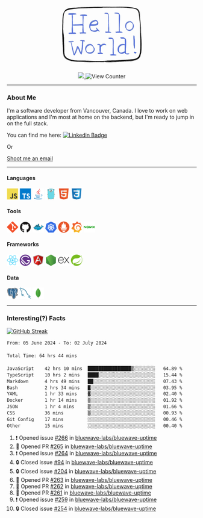 <div align="center">
    <img src="./img/hello_world.webp" height="200px" width="">
    <div>
        <a href="https://www.linkedin.com/in/ajhollid">
            <img src="https://img.shields.io/badge/LinkedIn-blue"/>
        </a>
        <img src="https://komarev.com/ghpvc/?username=ajhollid&color=yellow" alt="View Counter">
    </div>
</div>

---

### About Me

I'm a software developer from Vancouver, Canada. I love to work on web applications and I'm most at home on the backend, but I'm ready to jump in on the full stack.

You can find me here: [![Linkedin Badge](https://img.shields.io/badge/-ajhollid-blue?style=flat&logo=Linkedin&logoColor=white)](https://www.linkedin.com/in/ajhollid)

Or

[Shoot me an email](mailto:ajhollid@gmail.com)

---

#### Languages

<div>
    <img src="./img/devicons/javascript-original.svg" width=30 height=30 alt="JavaScript">
    <img src="/img/devicons/typescript-original.svg" width=30 height=30 alt="TypeScript">
    <img src="./img/devicons/java-original.svg" width=30 height=30 alt="Java">
    <img src="./img/devicons/go-original.svg" width=30 height=30 alt="Golang">
    <img src="./img/devicons/html5-original.svg" width=30 height=30 alt="HTML 5">
    <img src="./img/devicons/css3-original.svg" width=30 height=30 alt="CSS 3">
</div>

#### Tools

<div>
    <img src="./img/devicons/git-original.svg" width=30 height=30 alt="Git">
    <img src="./img/devicons/github-original.svg" width=30 height=30 alt="Github">
    <img src="./img/devicons/docker-original.svg" width=30 
    height=30 alt="Docker">
    <img src="./img/devicons/kubernetes-original.svg" width=30 height=30 alt="K8">
    <img src="./img/devicons/prometheus-original.svg" width=30 height=30 alt="Prometheus">
    <img src="./img/devicons/grafana-original.svg" width=30 height=30 alt="Grafana">
    <img src="./img/devicons/nginx-original.svg" width=30 height=30 alt="Nginx">
</div>

#### Frameworks

<div>
    <img src="./img/devicons/react-original.svg" width=30 height=30 alt="React">
    <img src="./img/devicons/gatsby-original.svg" width=30 height=30 alt="Gatsby">
    <img src="./img/devicons/angularjs-original.svg" width=30 height=30 alt="AngularJS">
    <img src="./img/devicons/nodejs-original.svg" width=30 height=30 alt="NodeJS">
    <img src="./img/devicons/express-original.svg" width=30 height=30 alt="Express">
    <img src="./img/devicons/spring-original.svg" width=30 height=30 alt="Spring">
</div>

#### Data

<div>
    <img src="./img/devicons/postgresql-original.svg" width=30 height=30 alt="Postgresql">
    <img src="./img/devicons/mysql-original.svg" width=30 height=30 alt="Mysql">
    <img src="./img/devicons/mongodb-original.svg" width=30 height=30 alt="MongoDB">
</div>

---

### Interesting(?) Facts

[![GitHub Streak](http://github-readme-streak-stats.herokuapp.com?user=ajhollid)](https://git.io/streak-stats)

 <!--START_SECTION:waka-->

```txt
From: 05 June 2024 - To: 02 July 2024

Total Time: 64 hrs 44 mins

JavaScript    42 hrs 10 mins  ████████████████▒░░░░░░░░   64.89 %
TypeScript    10 hrs 2 mins   ████░░░░░░░░░░░░░░░░░░░░░   15.44 %
Markdown      4 hrs 49 mins   ██░░░░░░░░░░░░░░░░░░░░░░░   07.43 %
Bash          2 hrs 34 mins   █░░░░░░░░░░░░░░░░░░░░░░░░   03.95 %
YAML          1 hr 33 mins    ▓░░░░░░░░░░░░░░░░░░░░░░░░   02.40 %
Docker        1 hr 14 mins    ▒░░░░░░░░░░░░░░░░░░░░░░░░   01.92 %
JSON          1 hr 4 mins     ▒░░░░░░░░░░░░░░░░░░░░░░░░   01.66 %
CSS           36 mins         ▒░░░░░░░░░░░░░░░░░░░░░░░░   00.93 %
Git Config    17 mins         ░░░░░░░░░░░░░░░░░░░░░░░░░   00.46 %
Other         15 mins         ░░░░░░░░░░░░░░░░░░░░░░░░░   00.40 %
```

<!--END_SECTION:waka-->


<!--START_SECTION:activity-->
1. ❗ Opened issue [#266](https://github.com/bluewave-labs/bluewave-uptime/issues/266) in [bluewave-labs/bluewave-uptime](https://github.com/bluewave-labs/bluewave-uptime)
2. 💪 Opened PR [#265](https://github.com/bluewave-labs/bluewave-uptime/pull/265) in [bluewave-labs/bluewave-uptime](https://github.com/bluewave-labs/bluewave-uptime)
3. ❗ Opened issue [#264](https://github.com/bluewave-labs/bluewave-uptime/issues/264) in [bluewave-labs/bluewave-uptime](https://github.com/bluewave-labs/bluewave-uptime)
4. 🔒 Closed issue [#94](https://github.com/bluewave-labs/bluewave-uptime/issues/94) in [bluewave-labs/bluewave-uptime](https://github.com/bluewave-labs/bluewave-uptime)
5. 🔒 Closed issue [#204](https://github.com/bluewave-labs/bluewave-uptime/issues/204) in [bluewave-labs/bluewave-uptime](https://github.com/bluewave-labs/bluewave-uptime)
6. 💪 Opened PR [#263](https://github.com/bluewave-labs/bluewave-uptime/pull/263) in [bluewave-labs/bluewave-uptime](https://github.com/bluewave-labs/bluewave-uptime)
7. 💪 Opened PR [#262](https://github.com/bluewave-labs/bluewave-uptime/pull/262) in [bluewave-labs/bluewave-uptime](https://github.com/bluewave-labs/bluewave-uptime)
8. 💪 Opened PR [#261](https://github.com/bluewave-labs/bluewave-uptime/pull/261) in [bluewave-labs/bluewave-uptime](https://github.com/bluewave-labs/bluewave-uptime)
9. ❗ Opened issue [#259](https://github.com/bluewave-labs/bluewave-uptime/issues/259) in [bluewave-labs/bluewave-uptime](https://github.com/bluewave-labs/bluewave-uptime)
10. 🔒 Closed issue [#254](https://github.com/bluewave-labs/bluewave-uptime/issues/254) in [bluewave-labs/bluewave-uptime](https://github.com/bluewave-labs/bluewave-uptime)
<!--END_SECTION:activity-->
